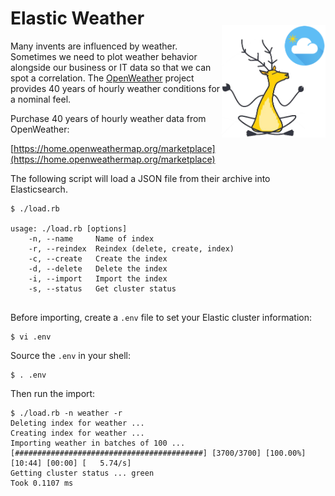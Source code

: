 # Elastic Weather

<img src="images/weather.png" align="right" height="180" style="margin-top: -25px;" />

Many invents are influenced by weather.  Sometimes we need to plot weather behavior alongside our business or IT data so that we can spot a correlation.  The [OpenWeather](https://openweathermap.org) project provides 40 years of hourly weather conditions for a nominal feel.

Purchase 40 years of hourly weather data from OpenWeather:

[https://home.openweathermap.org/marketplace](https://home.openweathermap.org/marketplace)

The following script will load a JSON file from their archive into Elasticsearch.

```
$ ./load.rb 

usage: ./load.rb [options]
    -n, --name     Name of index
    -r, --reindex  Reindex (delete, create, index)
    -c, --create   Create the index
    -d, --delete   Delete the index
    -i, --import   Import the index
    -s, --status   Get cluster status
    
```

Before importing, create a `.env` file to set your Elastic cluster information:

```
$ vi .env
```

Source the `.env` in your shell:

```
$ . .env
```

Then run the import:

```
$ ./load.rb -n weather -r
Deleting index for weather ...
Creating index for weather ...
Importing weather in batches of 100 ...
[##########################################] [3700/3700] [100.00%] [10:44] [00:00] [   5.74/s]
Getting cluster status ... green
Took 0.1107 ms

```